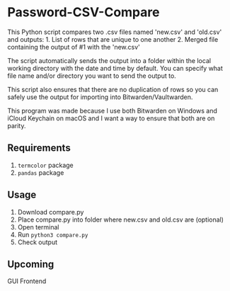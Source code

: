 # Password-CSV-Compare

This Python script compares two .csv files named 'new.csv' and 'old.csv' and outputs:
    1. List of rows that are unique to one another
    2. Merged file containing the output of #1 with the 'new.csv'

The script automatically sends the output into a folder within the local working directory with the date and time by default. You can specify what file name and/or directory you want to send the output to.

This script also ensures that there are no duplication of rows so you can safely use the output for importing into Bitwarden/Vaultwarden.

This program was made because I use both Bitwarden on Windows and iCloud Keychain on macOS and I want a way to ensure that both are on parity.

## Requirements
1. `termcolor` package
2. `pandas` package

## Usage
1. Download compare.py
2. Place compare.py into folder where new.csv and old.csv are (optional)
3. Open terminal
4. Run `python3 compare.py`
5. Check output

## Upcoming
GUI Frontend